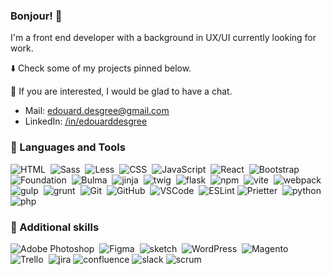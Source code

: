 ### Bonjour! 👋

<!--
**edesgree/edesgree** is a ✨ _special_ ✨ repository because its `README.md` (this file) appears on your GitHub profile.

Here are some ideas to get you started:

- 🔭 I’m currently working on ...
- 🌱 I’m currently learning ...
- 👯 I’m looking to collaborate on ...
- 🤔 I’m looking for help with ...
- 💬 Ask me about ...
- 📫 How to reach me: ...
- 😄 Pronouns: ...
- ⚡ Fun fact: ...
-->

I'm a front end developer with a background in UX/UI currently looking for work.

⬇️ Check some of my projects pinned below.

💬 If you are interested, I would be glad to have a chat.

- Mail: edouard.desgree@gmail.com
- LinkedIn: <a href="https://www.linkedin.com/in/edouarddesgree/" target=_blank>/in/edouarddesgree</a>

### 🧰 Languages and Tools

<div>
  
  <img src="https://img.shields.io/badge/HTML5-E34F26?style=for-the-badge&logo=html5&logoColor=white" title="HTML" alt="HTML"/>&nbsp;
  <img src="https://img.shields.io/badge/Sass-CC6699?style=for-the-badge&logo=sass&logoColor=white" title="Sass" alt="Sass"/>&nbsp;
  <img src="https://img.shields.io/badge/less-1d365d?style=for-the-badge&logo=less&logoColor=white" title="Less" alt="Less"/>&nbsp;
  <img src="https://img.shields.io/badge/CSS3-1572B6?style=for-the-badge&logo=css3&logoColor=white" title="CSS" alt="CSS"/>&nbsp;
  <img src="https://img.shields.io/badge/JavaScript-FFFF00?style=for-the-badge&logo=javascript&logoColor=000000" title="JavaScript" alt="JavaScript"/>&nbsp;
  <img src="https://img.shields.io/badge/react-20232A?style=for-the-badge&logo=react&logoColor=61dafb" title="React" alt="React"/>&nbsp;
  <img src="https://img.shields.io/badge/Bootstrap-7532f9?style=for-the-badge&logo=Bootstrap&logoColor=white" title="Bootstrap" alt="Bootstrap"/>&nbsp;
  <img src="https://img.shields.io/badge/Foundation-7532f9?style=for-the-badge&logo=Foundation&logoColor=white" title="Foundation" alt="Foundation"/>&nbsp;
  <img src="https://img.shields.io/badge/Bulma-00d1b2?style=for-the-badge&logo=Bulma&logoColor=white" title="Bulma" alt="Bulma"/>&nbsp;
  <img src="https://img.shields.io/badge/jinja-beige?style=for-the-badge&logo=jinja&logoColor=black" title="jinja" alt="jinja"/>&nbsp;
  <img src="https://img.shields.io/badge/twig-green?style=for-the-badge&logo=twig&logoColor=white" title="twig" alt="twig"/>&nbsp;
  <img src="https://img.shields.io/badge/Flask-ffffff?style=for-the-badge&logo=flask&logoColor=000000" title="flask" alt="flask"/>&nbsp;
  <img src="https://img.shields.io/badge/npm-CB3837?style=for-the-badge&logo=npm&logoColor=white" title="npm" alt="npm"/>&nbsp;
  <img src="https://img.shields.io/badge/vite-906DFE?style=for-the-badge&logo=vite&logoColor=FFCB23" title="vite" alt="vite"/>&nbsp;
  <img src="https://img.shields.io/badge/webpack-%238DD6F9.svg?style=for-the-badge&logo=webpack&logoColor=white" title="webpack" alt="webpack"/>&nbsp;
  <img src="https://img.shields.io/badge/GULP-%23CF4647.svg?style=for-the-badge&logo=gulp&logoColor=white" title="gulp" alt="gulp"/>&nbsp;
  <img src="https://img.shields.io/badge/Grunt-orange.svg?style=for-the-badge&logo=grunt&logoColor=white" title="grunt" alt="grunt"/>&nbsp;
  <img src="https://img.shields.io/badge/GIT-E44C30?style=for-the-badge&logo=git&logoColor=white" title="Git" alt="Git"/>&nbsp;
  <img src="https://img.shields.io/badge/GitHub-100000?style=for-the-badge&logo=github&logoColor=white"  title="GitHub" alt="GitHub"/>&nbsp;
  <img src="https://img.shields.io/badge/Visual_Studio_Code-0078D4?style=for-the-badge&logo=visual%20studio%20code&logoColor=white" title="VSCode" alt="VSCode"/>&nbsp;
  <img src="https://img.shields.io/badge/ESLint-4B3263?style=for-the-badge&logo=eslint&logoColor=white" title="ESLint" alt="ESLint"/>
  <img src="https://img.shields.io/badge/prettier-1A2C34?style=for-the-badge&logo=prettier&logoColor=F7BA3E" title="Prietter" alt="Prietter"/>&nbsp;
  <img src="https://img.shields.io/badge/python-366c9a?style=for-the-badge&logo=python&logoColor=f2c83f" title="python" alt="python"/>&nbsp;
  <img src="https://img.shields.io/badge/php-7175aa?style=for-the-badge&logo=php&logoColor=white" title="php" alt="php"/>&nbsp;
</div>

### 🔧 Additional skills

<div>
  <img src="https://img.shields.io/badge/adobe%20photoshop-%2331A8FF.svg?style=for-the-badge&logo=adobe%20photoshop&logoColor=white" title="Adobe Photoshop" alt="Adobe Photoshop"/>&nbsp;
  <img src="https://img.shields.io/badge/figma-ffffff.svg?style=for-the-badge&logo=figma&logoColor=ea4c1d" title="Figma" alt="Figma"/>&nbsp;
  <img src="https://img.shields.io/badge/sketch-ffffff?style=for-the-badge&logo=sketch&logoColor=f1a501" title="sketch" alt="sketch"/>&nbsp;
  <img src="https://img.shields.io/badge/WordPress-%23117AC9.svg?style=for-the-badge&logo=WordPress&logoColor=white" title="WordPress" alt="WordPress"/>&nbsp;
  <img src="https://img.shields.io/badge/Magento-white?style=for-the-badge&logo=magento" title="Magento" alt="Magento"/>&nbsp;
  <img src="https://img.shields.io/badge/Trello-02419f?style=for-the-badge&logo=Trello&logoColor=white" title="Trello" alt="Trello"/>&nbsp;
    <img src="https://img.shields.io/badge/jira-02419f?style=for-the-badge&logo=jira&logoColor=white" title="jira" alt="jira"/>
    <img src="https://img.shields.io/badge/confluence-02419f?style=for-the-badge&logo=confluence&logoColor=white" title="confluence" alt="confluence"/>
    <img src="https://img.shields.io/badge/slack-d51c55?style=for-the-badge&logo=slack&logoColor=white" title="slack" alt="slack"/>
    <img src="https://img.shields.io/badge/scrum-f28800?style=for-the-badge&logo=scrum&logoColor=white" title="scrum" alt="scrum"/>
</div>
